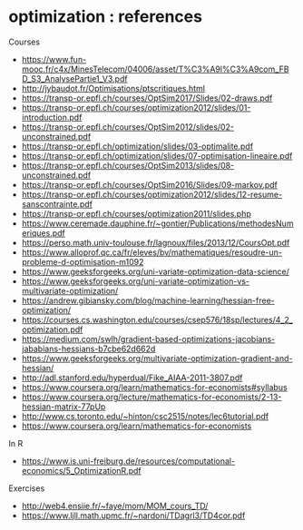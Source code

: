 # optimization : references

Courses

* <https://www.fun-mooc.fr/c4x/MinesTelecom/04006/asset/T%C3%A9l%C3%A9com_FBD_S3_AnalysePartie1_V3.pdf>
* <http://jybaudot.fr/Optimisations/ptscritiques.html>
* <https://transp-or.epfl.ch/courses/OptSim2017/Slides/02-draws.pdf>
* <https://transp-or.epfl.ch/courses/optimization2012/slides/01-introduction.pdf>
* <https://transp-or.epfl.ch/courses/OptSim2012/slides/02-unconstrained.pdf>
* <https://transp-or.epfl.ch/optimization/slides/03-optimalite.pdf>
* <https://transp-or.epfl.ch/optimization/slides/07-optimisation-lineaire.pdf>
* <https://transp-or.epfl.ch/courses/OptSim2013/slides/08-unconstrained.pdf>
* <https://transp-or.epfl.ch/courses/OptSim2016/Slides/09-markov.pdf>
* <https://transp-or.epfl.ch/courses/optimization2012/slides/12-resume-sanscontrainte.pdf>
* <https://transp-or.epfl.ch/courses/optimization2011/slides.php>
* <https://www.ceremade.dauphine.fr/~gontier/Publications/methodesNumeriques.pdf>
* <https://perso.math.univ-toulouse.fr/lagnoux/files/2013/12/CoursOpt.pdf>
* <https://www.alloprof.qc.ca/fr/eleves/bv/mathematiques/resoudre-un-probleme-d-optimisation-m1092>
* <https://www.geeksforgeeks.org/uni-variate-optimization-data-science/>
* <https://www.geeksforgeeks.org/uni-variate-optimization-vs-multivariate-optimization/>
* <https://andrew.gibiansky.com/blog/machine-learning/hessian-free-optimization/>
* <https://courses.cs.washington.edu/courses/csep576/18sp/lectures/4_2_optimization.pdf>
* <https://medium.com/swlh/gradient-based-optimizations-jacobians-jababians-hessians-b7cbe62d662d>
* <https://www.geeksforgeeks.org/multivariate-optimization-gradient-and-hessian/>
* <http://adl.stanford.edu/hyperdual/Fike_AIAA-2011-3807.pdf>
* <https://www.coursera.org/learn/mathematics-for-economists#syllabus>
* <https://www.coursera.org/lecture/mathematics-for-economists/2-13-hessian-matrix-77pUp>
* <http://www.cs.toronto.edu/~hinton/csc2515/notes/lec6tutorial.pdf>
* <https://www.coursera.org/learn/mathematics-for-economists>
  
In R

* <https://www.is.uni-freiburg.de/resources/computational-economics/5_OptimizationR.pdf>

Exercises

* <http://web4.ensiie.fr/~faye/mom/MOM_cours_TD/>
* <https://www.ljll.math.upmc.fr/~nardoni/TDagrl3/TD4cor.pdf>